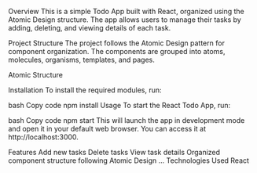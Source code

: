 Overview
This is a simple Todo App built with React, organized using the Atomic Design structure. The app allows users to manage their tasks by adding, deleting, and viewing details of each task.

Project Structure
The project follows the Atomic Design pattern for component organization. The components are grouped into atoms, molecules, organisms, templates, and pages.

Atomic Structure

Installation
To install the required modules, run:

bash
Copy code
npm install
Usage
To start the React Todo App, run:

bash
Copy code
npm start
This will launch the app in development mode and open it in your default web browser. You can access it at http://localhost:3000.

Features
Add new tasks
Delete tasks
View task details
Organized component structure following Atomic Design
...
Technologies Used
React
